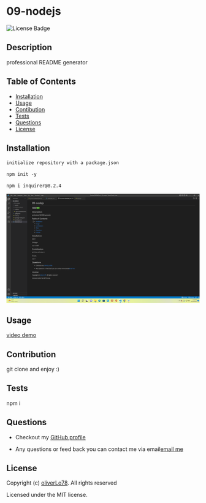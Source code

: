   # 09-nodejs
  ![License Badge](https://img.shields.io/badge/license-MIT-success?style=plastic)

  ## Description 
  professional README generator
  
  ## Table of Contents
  * [Installation](#installation)
  * [Usage](#usage)
  * [Contibution](#contribution)
  * [Tests](#Tests)
  * [Questions](#questions)
  * [License](#license)

  ## Installation

  ```
  initialize repository with a package.json
  ```
  ```
  npm init -y
  ```
  ```
  npm i inquirer@8.2.4
  ```
  ![README generator](assets/Screenshot%20License%20Badge.png?raw=true)

  ## Usage

  [video demo](https://drive.google.com/file/d/1fHO-DT5WZqq2AEk4zMYYQYulGxboXhRw/view)


  ## Contribution
  git clone and enjoy :)

  ## Tests
  npm i
  
  ## Questions
  * Checkout my [GitHub profile](https://github.com/oliverLo78)

  * Any questions or feed back you can contact me via email[email me](mailto:oliverberto@gmail.com) 
  ## License
  Copyright (c) [oliverLo78](https://github.com/oliverLo78). All rights reserved

  Licensed under the MIT license.
  
  